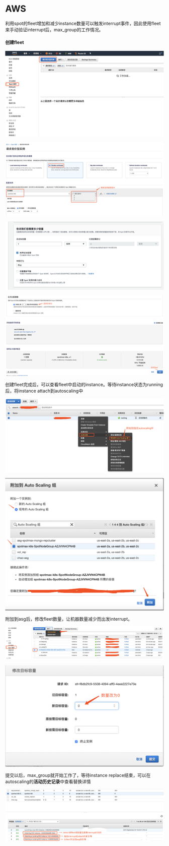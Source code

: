 # AWS

利用spot的fleet增加和减少instance数量可以触发interrupt事件，因此使用fleet来手动验证interrupt后，max\_group的工作情况。

#### 创建fleet

![](../../../.gitbook/assets/image.png)

![](../../../.gitbook/assets/image%20%28106%29.png)

![](../../../.gitbook/assets/image%20%28144%29.png)

![](../../../.gitbook/assets/image%20%2858%29.png)

创建fleet完成后，可以查看fleet中启动的instance。等待instance状态为running后，将instance attach到autoscaling中

![](../../../.gitbook/assets/image%20%2889%29.png)

![](../../../.gitbook/assets/image%20%2835%29.png)

附加到asg后，修改fleet数量，让机器数量减少而出发interrupt。

![](../../../.gitbook/assets/image%20%28119%29.png)

![](../../../.gitbook/assets/image%20%2833%29.png)

提交以后，max\_group就开始工作了，等待instance replace结束，可以在autoscaling的**活动历史记录**中查看替换详情

![](../../../.gitbook/assets/image%20%2878%29.png)

